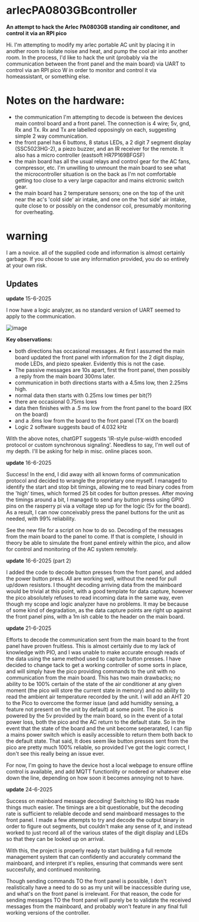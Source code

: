 # arlecPA0803GBcontroller
**An attempt to hack the Arlec PA0803GB standing air conditoner, and control it via an RPI pico**

Hi. I'm attempting to modify my arlec portable AC unit by placing it in another room to isolate noise and heat, and pump the cool air into another room.
In the process, I'd like to hack the unit (probably via the communication between the front panel and the main board) via UART to control via an RPI pico W in order to monitor and control it via homeassistant, or something else.

# Notes on the hardware:
- the communication I'm attempting to decode is between the devices main control board and a front panel. The connection is 4 wire; 5v, gnd, Rx and Tx. Rx and Tx are labelled opposingly on each, suggesting simple 2 way communication.
- the front panel has 6 buttons, 8 status LEDs, a 2 digit 7 segment display (SSC5023HG-2), a piezo buzzer, and an IR receiver for the remote. It also has a micro controller (eastsoft HR7P169BFGSF)
- the main board has all the usual relays and control gear for the AC fans, compressor, etc. I'm unwilling to unmount the main board to see what the microcontroller situation is on the back as I'm not comfortable getting too close to a very large capacitor and mains elctronic switch gear.
- the main board has 2 temperature sensors; one on the top of the unit near the ac's 'cold side' air intake, and one on the 'hot side' air intake, quite close to or possibly on the condensor coil, presumably monitoring for overheating. 

# **warning**
I am a novice. all of the supplied code and information is almost certainly garbage. If you choose to use any information provided, you do so entirely at your own risk.

## Updates

**update** 15-6-2025

I now have a logic analyzer, as no standard version of UART seemed to apply to the communication. 

![image](https://github.com/user-attachments/assets/234dc970-7463-4eff-8598-4fade56371c1)

**Key observations:**
- both directions has occasional messages. At first I assumed the main board updated the front panel with information for the 2 digit display, mode LEDs, and piezo speaker. Evidently this is not the case.
- The passive messages are 10s apart, first the front panel, then possibly a reply from the main board 300ms later.
- communication in both directions starts with a 4.5ms low, then 2.25ms high.
- normal data then starts with 0.25ms low times per bit(?)
- there are occasional 0.75ms lows
- data then finishes with a .5 ms low from the front panel to the board (RX on the board)
- and a .6ms low from the board to the front panel (TX on the board)
- Logic 2 software suggests baud of 4.032 kHz

With the above notes, chatGPT suggests 'IR-style pulse-width encoded protocol or custom synchronous signaling'.
Needless to say, I'm well out of my depth. I'll be asking for help in misc. online places soon.

**update** 16-6-2025

Success! In the end, I did away with all known forms of communication protocol and decided to wrangle the proprietary one myself. 
I managed to identify the start and stop bit timings, allowing me to read binary codes from the 'high' times, which formed 25 bit codes for button presses.
After moving the timings around a bit, I managed to send any button press using GPIO pins on the rasperry pi via a voltage step up for the logic (5v for the board).
As a result, I can now conceivably press the panel buttons for the unit as needed, with 99% reliability. 

See the new file for a script on how to do so. Decoding of the messages from the main board to the panel to come. If that is complete, I should in theory be able to simulate the front panel entirely within the pico, and allow for control and monitoring of the AC system remotely. 

**update** 16-6-2025 (part 2)

I added the code to decode button presses from the front panel, and added the power button press. All are working well, without the need for pull up/down resistors.
I thought decoding arriving data from the mainboard would be trivial at this point, with a good template for data capture, however the pico absolutely refuses to read incoming data in the same way, even though my scope and logic analyzer have no problems. It may be because of some kind of degradation, as the data capture points are right up against the front panel pins, with a 1m ish cable to the header on the main board.

**update** 21-6-2025

Efforts to decode the communication sent from the main board to the front panel have proven fruitless. This is almost certainly due to my lack of knowledge with PIO, and I was unable to make accurate enough reads of the data using the same method used to capture button presses. 
I have decided to change tack to get a working controller of some sorts in place, and will simply have the pico providing commands to the unit with no communication from the main board. This has two main drawbacks; no ability to be 100% certain of the state of the air conditioner at any given moment (the pico will store the current state in memory) and no ability to read the ambient air temperature recorded by the unit. I will add an AHT 20 to the Pico to overcome the former issue (and add humidity sensing, a feature not present on the unit by default) at some point.
The pico is powered by the 5v provided by the main board, so in the event of a total power loss, both the pico and the AC return to the default state. So in the event that the state of the board and the unit become seperarated, I can flip a mains power switch which is easily accessible to return them both back to the default state.
That said, It does seem like button presses sent from the pico are pretty much 100% reliable, so provided I've got the logic correct, I don't see this really being an issue ever.

For now, I'm going to have the device host a local webpage to ensure offline control is available, and add MQTT functionlity or nodered or whatever else down the line, depending on how soon it becomes annoying not to have.

**update** 24-6-2025

Success on mainboard message decoding! Switching to IRQ has made things much easier. The timings are a bit questionable, but the decoding rate is sufficient to reliable decode and send mainboard messages to the front panel. I made a few attempts to try and decode the output binary in order to figure out segments, but couldn't make any sense of it, and instead worked to just record all of the various states of the digit display and LEDs so that they can be looked up on arrival. 

With this, the project is properly ready to start building a full remote management system that can confidently and accurately command the mainboard, and interpret it's replies, ensuring that commands were sent succesfully, and continued monitoring. 

Though sending commands TO the front panel is possible, I don't realistically have a need to do so as my unit will be inaccessible during use, and what's on the front panel is irrelevant. For that reason, the code for sending messages TO the front panel will purely be to validate the received messages from the mainboard, and probably won't feature in any final full working versions of the controller. 

